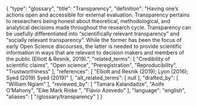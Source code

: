 {
    "type": "glossary",
    "title": "Transparency",
    "definition": "Having one’s actions open and accessible for external evaluation. Transparency pertains to researchers being honest about theoretical, methodological, and analytical decisions made throughout the research cycle. Transparency can be usefully differentiated into “scientifically relevant transparency” and “socially relevant transparency”. While the former has been the focus of early Open Science discourses, the latter is needed to provide scientific information in ways that are relevant to decision makers and members of the public (Elliott & Resnik, 2019).",
    "related_terms": [
        "Credibility of scientific claims",
        "Open science",
        "Preregistration",
        "Reproducibility",
        "Trustworthiness"
    ],
    "references": [
        "Elliott and Resnik (2019); Lyon (2016); Syed (2019) Syed (2019)"
    ],
    "alt_related_terms": [
        null
    ],
    "drafted_by": [
        "William Ngiam"
    ],
    "reviewed_by": [
        "Tamara Kalandadze",
        "Aoife O’Mahony",
        "Eike Mark Rinke ",
        "Flávio Azevedo"
    ],
    "language": "english",
    "aliases": [
        "/glossary/transparency"
    ]
}